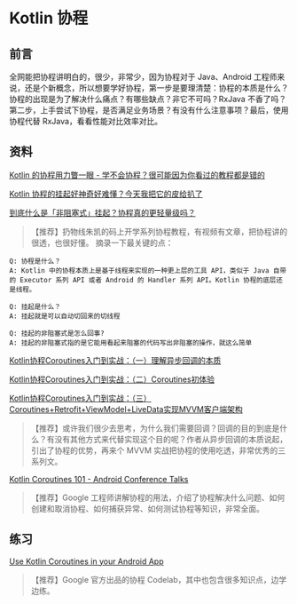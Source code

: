 # Kotlin 协程

## 前言

全网能把协程讲明白的，很少，非常少，因为协程对于 Java、Android 工程师来说，还是个新概念，所以想要学好协程，第一步是要理清楚：协程的本质是什么？协程的出现是为了解决什么痛点？有哪些缺点？非它不可吗？RxJava 不香了吗？第二步，上手尝试下协程，是否满足业务场景？有没有什么注意事项？最后，使用协程代替 RxJava，看看性能对比效率对比。

## 资料

[Kotlin 的协程用力瞥一眼 - 学不会协程？很可能因为你看过的教程都是错的](https://kaixue.io/kotlin-coroutines-1/)

[Kotlin 协程的挂起好神奇好难懂？今天我把它的皮给扒了](https://kaixue.io/kotlin-coroutines-2/)

[到底什么是「非阻塞式」挂起？协程真的更轻量级吗？](https://kaixue.io/kotlin-coroutines-3/)

> 【推荐】扔物线朱凯的码上开学系列协程教程，有视频有文章，把协程讲的很透，也很好懂。
> 摘录一下最关键的点：

```
Q: 协程是什么？
A: Kotlin 中的协程本质上是基于线程来实现的一种更上层的工具 API，类似于 Java 自带的 Executor 系列 API 或者 Android 的 Handler 系列 API。Kotlin 协程的底层还是线程。

Q: 挂起是什么？
A: 挂起就是可以自动切回来的切线程

Q: 挂起的非阻塞式是怎么回事?
A: 挂起的非阻塞式指的是它能用看起来阻塞的代码写出非阻塞的操作，就这么简单
```

[Kotlin协程Coroutines入门到实战：（一）理解异步回调的本质](https://blog.csdn.net/NJP_NJP/article/details/103513537)

[Kotlin协程Coroutines入门到实战：（二）Coroutines初体验](https://blog.csdn.net/NJP_NJP/article/details/103513719)

[Kotlin协程Coroutines入门到实战：（三）Coroutines+Retrofit+ViewModel+LiveData实现MVVM客户端架构](https://blog.csdn.net/NJP_NJP/article/details/103524778)

> 【推荐】或许我们很少去思考，为什么我们需要回调？回调的目的到底是什么？有没有其他方式来代替实现这个目的呢？作者从异步回调的本质说起，引出了协程的优势，再来个 MVVM 实战把协程的使用吃透，非常优秀的三系列文。

[Kotlin Coroutines 101 - Android Conference Talks](https://www.youtube.com/watch?v=ZTDXo0-SKuU&t=8s)

> 【推荐】Google 工程师讲解协程的用法，介绍了协程解决什么问题、如何创建和取消协程、如何捕获异常、如何测试协程等知识，非常全面。

## 练习

[Use Kotlin Coroutines in your Android App](https://developer.android.com/codelabs/kotlin-coroutines)

> 【推荐】Google 官方出品的协程 Codelab，其中也包含很多知识点，边学边练。
